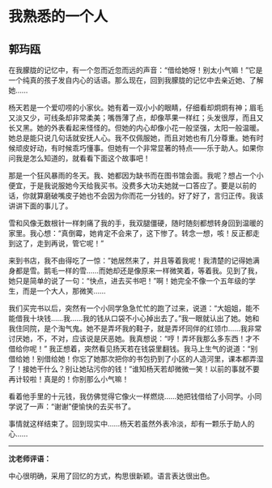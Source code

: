 # 我熟悉的一个人 #

## 郭玙瓯 ##

在我朦胧的记忆中，有一个忽而近忽而远的声音：“借给她呀！别太小气嘛！”它是一个纯真的孩子发自内心的话语。那么现在，回到我朦胧的记忆中去亲近她、了解她……

杨天若是一个爱叨唠的小家伙。她有着一双小小的眼睛，仔细看却炯炯有神；眉毛又淡又少，可线条却非常柔美；嘴唇薄了点，却像苹果一样红；头发很厚，而且又长又黑。她的外表看起来怪怪的。但她的内心却像小花一般坚强，太阳一般温暖。她总是能只说几句话就安抚人心。我不仅佩服她，而且对她也有几分尊重。她有时候顽皮好动，有时候乖巧懂事。但她有一个非常显著的特点——乐于助人。如果你问我是怎么知道的，就看看下面这个故事吧！

那是一个狂风暴雨的冬天。我、她都因为缺书而在图书馆会面。我呢？想占一个小便宜，于是我说服她今天给我买书。没费多大功夫她就一口答应了。要是以前的话，你就算磨破嘴皮子她也不会因为你而花一分钱的。好了好了，言归正传。我该讲讲下面的事儿了。

雪和风像无数根针一样刺痛了我的手，我双腿僵硬，随时随刻都想转身回到温暖的家里。我心想：“真倒霉，她肯定不会来了，这下惨了。转念一想，咳！反正都走到这了，走到再说，管它呢！”

来到书店，我不由得吃了一惊：”她居然来了，并且等着我呢！我清楚的记得她满身都是雪。鹅毛一样的雪……而她却还是像原来一样微笑着，等着我。见到了我，她只是简单的说了一句：“快点，进去买书吧！”啊！她完全不像一个五年级的学生，而是一个大人，那微笑……

我们买完书以后，突然有一个小同学急急忙忙的跑了过来，说道：“大姐姐，能不能借我十块钱……我……我的钱从口袋不小心掉出去了。”我一眼就认出了她。她和我住同院，是个淘气鬼。她不是弄坏我的鞋子，就是弄坏同伴的红领巾……我非常讨厌她，不，不对，应该说是厌恶她。我真想说：“哼！弄坏我那么多东西！才不借给你呢！”
我正想着，突然看见扬天若在钱袋里翻钱。我马上生气的说道：“别借给她！别借给她！你忘了她那次把你的书包扔到了小区的人造河里，课本都弄湿了！接她干什么？别让她玷污你的钱！”谁知杨天若却微微一笑！以前的事就不要再计较啦！真是的！你别那么小气嘛！

看着他手里的十元钱，我仿佛觉得它像火一样燃烧……她把钱借给了小同学。小同学说了一声：“谢谢”便愉快的去买书了。
   
事情就这样结束了。回到现实中……杨天若虽然外表冷淡，却有一颗乐于助人的心……

-------------------------------------

**沈老师评语：**

中心很明确，采用了回忆的方式，构思很新颖。语言表达很出色。